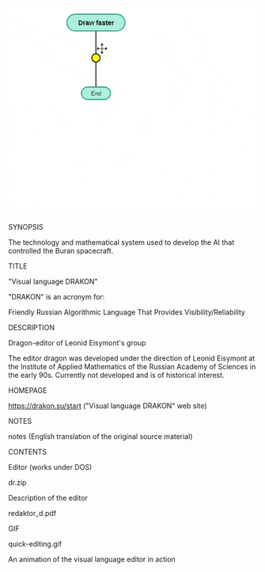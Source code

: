 ![Image](https://github.com/cschech/DRAKON-LITE/blob/master/quick-editing.gif)

SYNOPSIS

The technology and mathematical system used to develop the AI that controlled the Buran spacecraft.

TITLE

"Visual language DRAKON"

"DRAKON" is an acronym for:

Friendly Russian Algorithmic Language That Provides Visibility/Reliability

DESCRIPTION

Dragon-editor of Leonid Eisymont's group

The editor dragon was developed under the direction of Leonid Eisymont at the Institute of Applied Mathematics of the Russian Academy of Sciences in the early 90s. Currently not developed and is of historical interest.

HOMEPAGE

https://drakon.su/start ("Visual language DRAKON" web site)



NOTES

notes (English translation of the original source material)

CONTENTS

Editor (works under DOS)

dr.zip

Description of the editor

redaktor_d.pdf

GIF

quick-editing.gif

An animation of the visual language editor in action
